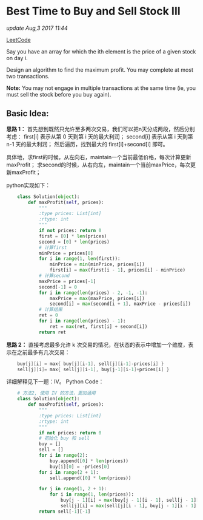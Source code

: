 # Best Time to Buy and Sell Stock III

_update Aug,3 2017 11:44_

[LeetCode](https://leetcode.com/problems/best-time-to-buy-and-sell-stock-iii/description/)

Say you have an array for which the ith element is the price of a given stock on day i.

Design an algorithm to find the maximum profit. You may complete at most two transactions.

**Note:** You may not engage in multiple transactions at the same time \(ie, you must sell the stock before you buy again\).

## Basic Idea:

**思路 1：** 首先想到既然只允许至多两次交易，我们可以把n天分成两段，然后分别考虑： first\[i\] 表示从第 0 天到第 i 天的最大利润； second\[i\] 表示从第 i 天到第 n-1 天的最大利润； 然后遍历，找到最大的 first\[i\]+second\[i\] 即可。

具体地，求first的时候，从左向右，maintain一个当前最低价格，每次计算更新maxProfit； 求second的时候，从右向左，maintain一个当前maxPrice，每次更新maxProfit；

python实现如下：

```python
    class Solution(object):
        def maxProfit(self, prices):
            """
            :type prices: List[int]
            :rtype: int
            """
            if not prices: return 0
            first = [0] * len(prices)
            second = [0] * len(prices)
            # 计算first
            minPrice = prices[0]
            for i in range(1, len(first)):
                minPrice = min(minPrice, prices[i])
                first[i] = max(first[i - 1], prices[i] - minPrice)
            # 计算second
            maxPrice = prices[-1]
            second[-1] = 0
            for i in range(len(prices) - 2, -1, -1):
                maxPrice = max(maxPrice, prices[i])
                second[i] = max(second[i + 1], maxPrice - prices[i])
            # 计算结果
            ret = 0
            for i in range(len(prices) - 1):
                ret = max(ret, first[i] + second[i])
            return ret
```

**思路 2：** 直接考虑最多允许 k 次交易的情况，在状态的表示中增加一个维度，表示在之前最多有几次交易：

```java
    buy[j][i] = max{ buy[j][i-1], sell[j][i-1]-prices[i] }
    sell[j][i]= max{ sell[j][i-1], buy[j-1][i-1]+prices[i] }
```

详细解释见下一题：IV。 Python Code：

```python
    # 方法2, 使用 IV 的方法，更加通用
    class Solution(object):
        def maxProfit(self, prices):
            """
            :type prices: List[int]
            :rtype: int
            """
            if not prices: return 0
            # 初始化 buy 和 sell
            buy = []
            sell = []
            for i in range(2):
                buy.append([0] * len(prices))
                buy[i][0] = -prices[0]
            for i in range(2 + 1):
                sell.append([0] * len(prices))

            for j in range(1, 2 + 1):
                for i in range(1, len(prices)):
                    buy[j - 1][i] = max(buy[j - 1][i - 1], sell[j - 1][i - 1] - prices[i])
                    sell[j][i] = max(sell[j][i - 1], buy[j - 1][i - 1] + prices[i])
            return sell[-1][-1]
```

